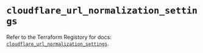 # `cloudflare_url_normalization_settings`

Refer to the Terraform Registory for docs: [`cloudflare_url_normalization_settings`](https://registry.terraform.io/providers/cloudflare/cloudflare/4.8.0/docs/resources/url_normalization_settings).
